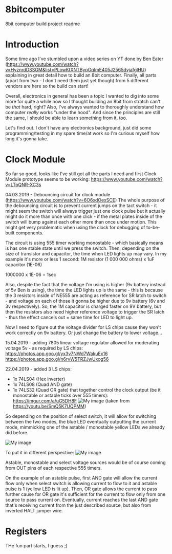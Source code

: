 # 8bitcomputer
8bit computer build project readme  

# Introduction
Some time ago I've stumbled upon a video series on YT done by Ben Eater (https://www.youtube.com/watch?v=HyznrdDSSGM&list=PLowKtXNTBypGqImE405J2565dvjafglHU) explaining in great detail how to build an 8bit computer. Finally, all parts (apart from two - I don't need them just yet though) from 5 different vendors are here so the build can start!

Overall, electronics in general has been a topic I wanted to dig into some more for quite a while now so I thought building an 8bit from stratch can't be *that* hard, right? Also, I've always wanted to thoroughly understand how computer *really* works "under the hood". And since the principles are still the same, I should be able to learn something from it, too.

Let's find out. I don't have any electronics background, just did some programming/testing in my spare time/at work so I'm curious myself how long it's gonna take.

# Clock Module
So far so good, looks like I've still got all the parts I need and first Clock Module prototype seems to be working:
https://www.youtube.com/watch?v=LTpQNR-XC3s

04.03.2019 - Debouncing circuit for clock module (https://www.youtube.com/watch?v=6O6xdOexSCE)
The whole purpose of the debouncing circuit is to prevent current jumps on the tact switch - it might seem the switch will always trigger just one clock pulse but it actually might do it more than once with one click - if the metal plates inside of the switch will bump against each other more than once under motion. This might get very problematic when using the clock for debugging of to-be-built components.

The circuit is using 555 timer working monostable - which basically means is has one stable state until we press the switch. Then, depending on the size of transistor and capacitor, the time when LED lights up may vary. In my example it's more or less 1 second:
1M resistor (1 000 000 ohms) x 1uF capacitor (1E-06)

1000000 x 1E-06 = 1sec

Also, despite the fact that the voltage I'm using is higher (9v battery instead of 5v Ben is using), the time the LED lights up is the same - this is because the 3 resistors inside of NE555 are acting as reference for SR latch to switch - and voltage on each of those it gonna be higher due to 9v battery (6v and 3v respectively). So, the 1M capacitor is charged faster on 9V battery, but then the resistors also need  higher reference voltage to trigger the SR latch - thus the effect cancels out = same time for LED to light up.

Now I need to figure out the voltage divider for LS chips cause they won't work correctly on 9v battery. Or just change the battery to lower voltage...

15.04.2019 - adding 7805 linear voltage regulator allowed for moderating voltage 5v - as required by LS chips:
https://photos.app.goo.gl/yx3v7NWd7WakuEx16
https://photos.app.goo.gl/n6rvW5TRZJwUxog56

22.04.2019 - added 3 LS chips:
  - 1x 74LS04 (Hex inverter) 
  - 1x 74LS08 (Quad AND gate) 
  - 1x 74LS32 (Quad OR gate)
that together control the clock output (be it monostable or astable ticks over 555 timers):
https://imgur.com/a/uG5DH8F
![My image](https://i.imgur.com/Z9cc8RK.png)
(taken from https://youtu.be/SmQ5K7UQPMM)

So depending on the position of select switch, it will allow for switching between the two modes, the blue LED eventually outputting the current mode, mimmicking one of the astable / monostable yellow LEDs we already did before.  

![My image](https://i.imgur.com/saG1DRD.jpg)

To put it in different perspective:
![My image](https://i.imgur.com/9yB29dA.png)

Astable, monostable and select voltage sources would be of course coming from OUT pins of each respective 555 timers.

On the example of an astable pulse, first AND gate will allow the current flow only when select switch is allowing current to flow to it and astable pulse is 1 (yellow LED is lit up). Then, OR gate allows the current to pass further cause for OR gate it's sufficient for the current to flow only from one source to pass current on. Eventually, current reaches the last AND gate that's receiving current from the just described source, but also from inverted HALT jumper wire. 

# Registers
THe fun part starts, I guess ;)
